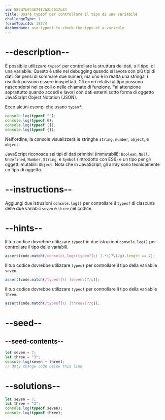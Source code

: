 ```yaml
---
id: 587d7b84367417b2b2512b34
title: Usare typeof per controllare il tipo di una variabile
challengeType: 1
forumTopicId: 18374
dashedName: use-typeof-to-check-the-type-of-a-variable
---
```


# --description--

È possibile utilizzare `typeof` per controllare la struttura dei dati, o il tipo, di una variabile. Questo è utile nel debugging quando si lavora con più tipi di dati. Se pensi di sommare due numeri, ma uno è in realtà una stringa, i risultati possono essere inaspettati. Gli errori relativi al tipo possono nascondersi nei calcoli o nelle chiamate di funzione. Fai attenzione soprattutto quando accedi e lavori con dati esterni sotto forma di oggetto JavaScript Object Notation (JSON).

Ecco alcuni esempi che usano `typeof`:

```js
console.log(typeof "");
console.log(typeof 0);
console.log(typeof []);
console.log(typeof {});
```

Nell'ordine, la console visualizzerà le stringhe `string`, `number`, `object`, e `object`.

JavaScript riconosce sei tipi di dati primitivi (immutabili): `Boolean`, `Null`, `Undefined`, `Number`, `String`, e `Symbol` (introdotto con ES6) e un tipo per gli oggetti mutabili: `Object`. Nota che in JavaScript, gli array sono tecnicamente un tipo di oggetto.

# --instructions--

Aggiungi due istruzioni `console.log()` per controllare il `typeof` di ciascuna delle due variabili `seven` e `three` nel codice.

# --hints--

Il tuo codice dovrebbe utilizzare `typeof` in due istruzioni `console.log()` per controllare il tipo delle variabili.

```js
assert(code.match(/console\.log\(typeof[\( ].*\)?\)/g).length == 2);
```

Il tuo codice dovrebbe utilizzare `typeof` per controllare il tipo della variabile `seven`.

```js
assert(code.match(/typeof[\( ]seven\)?/g));
```

Il tuo codice dovrebbe utilizzare `typeof` per controllare il tipo della variabile `three`.

```js
assert(code.match(/typeof[\( ]three\)?/g));
```

# --seed--

## --seed-contents--

```js
let seven = 7;
let three = "3";
console.log(seven + three);
// Only change code below this line
```

# --solutions--

```js
let seven = 7;
let three = "3";
console.log(typeof seven);
console.log(typeof three);
```
